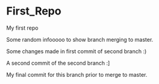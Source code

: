 # First_Repo
My first repo

Some random infooooo to show branch merging to master.

Some changes made in first commit of second branch  :)

A second commit of the second branch :]

My final commit for this branch prior to merge to master.
